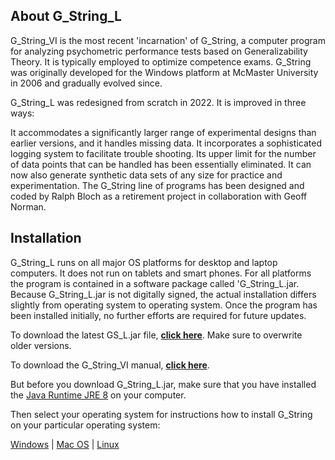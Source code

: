 ## About G_String_L
G_String_VI is the most recent 'incarnation' of G_String, a computer program for analyzing psychometric performance tests based on Generalizability Theory. It is typically employed to optimize competence exams. G_String was originally developed for the Windows platform at McMaster University in 2006 and gradually evolved since.

G_String_L was redesigned from scratch in 2022. It is improved in three ways:

It accommodates a significantly larger range of experimental designs than earlier versions, and it handles missing data.
It incorporates a sophisticated logging system to facilitate trouble shooting.
Its upper limit for the number of data points that can be handled has been essentially eliminated.
It can now also generate synthetic data sets of any size for practice and experimentation.
The G_String line of programs has been designed and coded by Ralph Bloch as a retirement project in collaboration with Geoff Norman.


## Installation
G_String_L runs on all major OS platforms for desktop and laptop computers. It does not run on tablets and smart phones. For all platforms the program is contained in a software package called 'G_String_L.jar. Because G_String_L.jar is not digitally signed, the actual installation differs slightly from operating system to operating system. Once the program has been installed initially, no further efforts are required for future updates.

To download the latest GS_L.jar file, [**click here**](../../../releases). Make sure to overwrite older versions.

To download the G_String_VI manual, [**click here**](../Support/Manual.pdf).

But before you download G_String_L.jar, make sure that you have installed the [Java Runtime JRE 8](https://www.java.com/en/download/manual.jsp) on your computer.

Then select your operating system for instructions how to install G_String on your particular operating system:

[Windows](../Support/win.md)  |  [Mac OS](../Support/mac.md)  |  [Linux](../Support/lin.md)



